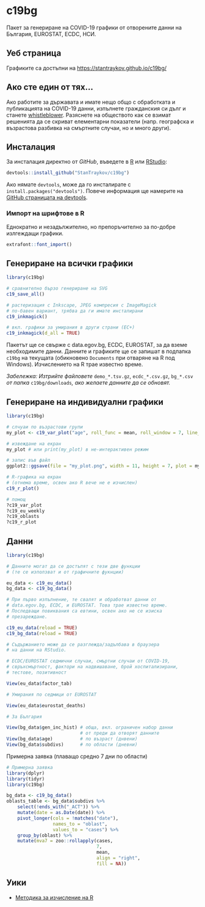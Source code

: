 # c19bg

Пакет за генериране на COVID-19 графики от отворените данни на България, EUROSTAT, ECDC, НСИ.

## Уеб страница

Графиките са достъпни на https://stantraykov.github.io/c19bg/

## Ако сте един от тях... 

Ако работите за държавата и имате нещо общо с обработката и публикацията на COVID-19 данни, изпълнете гражданския си дълг и станете [whistleblower](https://bg.wikipedia.org/wiki/%D0%A0%D0%B0%D0%B7%D0%BE%D0%B1%D0%BB%D0%B8%D1%87%D0%B8%D1%82%D0%B5%D0%BB). Разяснете на обществото как се взимат решенията да се скриват елементарни показатели (напр. географска и възрастова разбивка на смъртните случаи, но и много други).

## Инсталация

За инсталация директно от *GitHub*, въведете в [R](https://www.r-project.org/) или [RStudio](https://rstudio.com/):

```R
devtools::install_github("StanTraykov/c19bg")
```
Ако нямате `devtools`, може да го инсталирате с `install.packages("devtools")`. Повече информация ще намерите на [GitHub страницата на devtools](https://github.com/r-lib/devtools).

### Импорт на шрифтове в R

Еднократно и незадължително, но препоръчително за по-добре излгеждащи графики.

```R
extrafont::font_import()
```
## Генериране на всички графики

```R
library(c19bg)

# сравнително бързо генериране на SVG
c19_save_all()

# растеризация с Inkscape, JPEG компресия с ImageMagick
# по-бавен вариант, трябва да ги имате инсталирани
c19_inkmagick()

# вкл. графики за умирания в други страни (ЕС+)
c19_inkmagick(d_all = TRUE) 
```

Пакетът ще се свърже с data.egov.bg, ECDC, EUROSTAT, за да вземе необходимите данни. Данните и графиките ще се запишат в подпапка `c19bg` на текущата (обикновено `Documents` при отваряне на R под Windows). Изчислението на R трае известно време.

*Забележка: Изтрийте файловете* `demo_*.tsv.gz`, `ecdc_*.csv.gz`, `bg_*.csv` *от папка* `c19bg/downloads`*, ако желаете данните да се обновят.*

## Генериране на индивидуални графики

```R
library(c19bg)

# слчуаи по възрастови групи
my_plot <- c19_var_plot("age", roll_func = mean, roll_window = 7, line_legend = "0")

# извеждане на екран
my_plot # или print(my_plot) в не-интерактивен режим

# запис във файл
ggplot2::ggsave(file = "my_plot.png", width = 11, height = 7, plot = my_plot)

# R-графика на екран
# (отнема време, освен ако R вече не е изчислен) 
c19_r_plot() 

# помощ
?c19_var_plot
?c19_eu_weekly
?c19_oblasts
?c19_r_plot
```

## Данни
```R
library(c19bg)

# Данните могат да се достъпят с тези две функции
# (те се използват и от графичните фукнции)

eu_data <- c19_eu_data()
bg_data <- c19_bg_data()

# При първо изпълнение, те свалят и обработват данни от
# data.egov.bg, ECDC, и EUROSTAT. Това трае известно време.
# Последващи повиквания са евтини, освен ако не се изиска
# презареждане.

c19_eu_data(reload = TRUE)
c19_bg_data(reload = TRUE)

# Съдържанието може да се разглежда/задълбава в браузера
# на данни на RStudio.

# ECDC/EUROSTAT седмични случаи, смъртни случаи от COVID-19,
# свръхсмъртност, фактори на надвишаване, брой хоспитализирани,
# тестове, позитивност

View(eu_data$factor_tab)

# Умирания по седмици от EUROSTAT

View(eu_data$eurostat_deaths)

# За България

View(bg_data$gen_inc_hist) # обща, вкл. ограничен набор данни
                           # от преди да отворят данните
View(bg_data$age)          # по възраст (днвени)
View(bg_data$subdivs)      # по области (дневни)
```

Примерна заявка (плаващо средно 7 дни по области)
```R
# Примерна заявка
library(dplyr)
library(tidyr)
library(c19bg)

bg_data <- c19_bg_data()
oblasts_table <- bg_data$subdivs %>%
    select(!ends_with("_ACT")) %>%
    mutate(date = as.Date(date)) %>%
    pivot_longer(cols = !matches("date"),
                 names_to = "oblast",
                 values_to = "cases") %>%
    group_by(oblast) %>%
    mutate(mva7 = zoo::rollapply(cases,
                                 7,
                                 mean,
                                 align = "right",
                                 fill = NA))
```
## Уики

* [Методика за изчисление на R](https://github.com/StanTraykov/C19_BG/wiki/%D0%9C%D0%B5%D1%82%D0%BE%D0%B4%D0%B8%D0%BA%D0%B0-%D0%B7%D0%B0-%D0%B8%D0%B7%D1%87%D0%B8%D1%81%D0%BB%D0%B5%D0%BD%D0%B8%D0%B5-%D0%BD%D0%B0-R)

